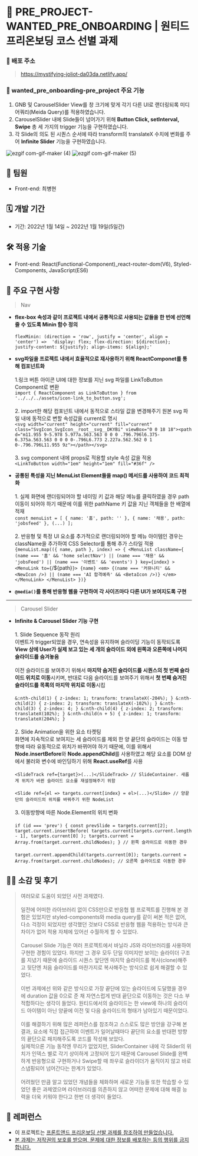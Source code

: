#  🚀  PRE_PROJECT- WANTED_PRE_ONBOARDING  | 원티드 프리온보딩 코스 선별 과제

### 📎 배포 주소
> https://mystifying-joliot-da03da.netlify.app/

###  📌 wanted_pre_onboarding-pre_project 주요 기능

1. GNB 및 CarouselSlider View를 창 크기에 맞게 각기 다른 UI로 랜더링되록 미디어쿼리(Meida Query)를 적용하였습니다.
2. CarouselSlider 내에 Slide들이 넘어가기 위해 **Button Click, setInterval, Swipe** 총 세 가지의 trigger 기능을 구현하였습니다.
3. 각 Slide의 의도 된 시퀀스 순서에 따라 transform의 translateX 수치에 변화를 주어 **Infinite Slider** 기능을 구현하였습니다.


![ezgif com-gif-maker (4)](https://user-images.githubusercontent.com/65222200/150014302-c06478b8-cd28-4318-82bc-5cd06e7e53d2.gif)
![ezgif com-gif-maker (5)](https://user-images.githubusercontent.com/65222200/150014806-d2fc8e97-6d16-43fc-9613-cd12ff340039.gif)

## 👫   팀원

- Front-end: 최병현

## 🗓  개발 기간

- 기간: 2022년 1월 14일 ~ 2022년 1월 19일(5일간)

## 🛠 적용 기술

- Front-end: React(Functional-Component)_react-router-dom(V6), Styled-Components, JavaScript(ES6)

## 📍 주요 구현 사항

> Nav

   - **flex-box 속성과 같이 프로젝트 내에서 공통적으로 사용되는 값들을 한 번에 선언해 줄 수 있도록 Minin 함수 정의** <br /><br />
        `flexMinin: (direction = 'row', justify = 'center', align = 'center') => 
    'display: flex;
    flex-direction: ${direction};
    justify-content: ${justify};
    align-items: ${align};'` 

   - **svg파일을 프로젝트 내에서 효율적으로 재사용하기 위해 ReactComponet를 통해 컴포넌트화** <br /><br /> 1.링크 버튼 아이콘 UI에 대한 정보를 지닌 svg 파일를 LinkToButton Component로 변환 <br />
`import { ReactComponent as LinkToButton } from '../../../assets/icon-link_to_button.svg';` <br /><br /> 2. import한 해당 컴포넌트 내에서 동적으로 스타일 값을 변경해주기 원본 svg 파일 내에 동적으로 변할 속성값을 current로 명시 <br />
`<svg width="current" height="current" fill="current" class="SvgIcon_SvgIcon__root__svg__DKYBi" viewBox="0 0 18 18"><path d="m11.955 9-5.978 5.977a.563.563 0 0 0 .796.796l6.375-6.375a.563.563 0 0 0 0-.796L6.773 2.227a.562.562 0 1 0-.796.796L11.955 9z"></path></svg>` <br /><br /> 3. svg component 내에 props로 적용할 style 속성 값을 적용 <br />
`<LinkToButton width="1em" height="1em" fill="#36f" />` <br />
- **공통된 특성을 지닌 MenuList Element들을 map() 메서드를 사용하여 코드 최적화** <br /><br /> 1. 실제 화면에 랜더링되어야 할 네이밍 키 값과 해당 메뉴를 클릭하였을 경우 path 이동이 되어야 하기 때문에 이를 위한 pathName 키 값을 지닌 객체들을 한 배열에 적재 <br> `const menuList = [
  { name: '홈', path: '' },
  { name: '채용', path: 'jobsfeed' },
  (...)
];`<br/><br/>2. 반응형 및 특정 UI 요소를 추가적으로 랜더링되어야 할 메뉴 아이템인 경우는 className을 추가하여 CSS Selector를 통해 추가 스타일 적용<br />`{menuList.map(({ name, path }, index) => {
                  <MenuList
                    className={
                      (name === '홈' && 'home selectNav') ||
                      (name === '채용' && 'jobsFeed') ||
                      (name === '이벤트' && 'events')
                    }
                    key={index}
                  >
                    <MenuLink to={`/${path}`}>
                      {name}
                      <em>
                        {(name === '커뮤니티' && <NewIcon />) ||
                          (name === 'AI 합격예측' && <BetaIcon />)}
                      </em>
                    </MenuLink>
                  </MenuList>
              })}`<br />
- **`@media()`를 통해 반응형 웹을 구현하여 각 사이즈마다 다른 UI가 보여지도록 구현** <br />

-----

> Carousel Slider

- **Infinite & Carousel Slider 기능 구현**<br /><br />1. Slide Sequence 동작 원리<br />
이벤트가 trigger되었을 경우, 연속성을 유지하며 슬라이딩 기능이 동작되도록 **View 상에 User가 실제 보고 있는 세 개의 슬라이드 외에 왼쪽과 오른쪽에 나머지 슬라이드를 숨겨놓음**<br /><br />이전 슬라이드를 보여주기 위해서 **마지막 숨겨진 슬라이드를 시퀀스의 첫 번째 슬라이드 위치로 이동**시키며, 반대로 다음 슬라이드를 보여주기 위해서 **첫 번째 숨겨진 슬라이드를 목록의 마지막 위치로 이동**시킴<br /><br /> `&:nth-child(1) {
    z-index: 1;
    transform: translateX(-204%);
  }
  &:nth-child(2) {
    z-index: 2;
    transform: translateX(-102%);
  }
  &:nth-child(3) {
    z-index: 4;
  }
  &:nth-child(4) {
    z-index: 2;
    transform: translateX(102%);
  }
  &:nth-child(n + 5) {
    z-index: 1;
    transform: translateX(204%);
  }` <br /><br />2. Slide Animation을 위한 요소 타켓팅<br />화면에 지속적으로 보여지는 세 슬라이드를 제외 한 양 끝단의 슬라이드는 이동 방향에 따라 유동적으로 위치가 바뀌어야 하기 때문에, 이를 위해서 **Node.insertBefore**와 **Node.appendChild**를 사용하였고 해당 요소를 DOM 상에서 불러와 변수에 바인딩하기 위해 **React.useRef**를 사용<br /><br />
`<SlideTrack ref={target}>(...)</SlideTrack> // SlideContainer. 새롭게 위치가 바뀐 슬라이드 요소를 재설정해주기 위함`<br /><br >`<Slide ref={el => targets.current[index} = el>(...)</Slide> // 양끝단의 슬라이드의 위치를 바꿔주기 위한 NodeList`<br /> <br />3. 이동방향에 따른 Node.Element의 위치 변화<br /><br /> `if (id === 'prev') {
        const prevSlide = targets.current[2];
        target.current.insertBefore(
          targets.current[targets.current.length - 1],
          targets.current[0]
        );
        targets.current = Array.from(target.current.childNodes);
      } // 왼쪽 슬라이드로 이동한 경우`<br/><br />`target.current.appendChild(targets.current[0]);
        targets.current = Array.from(target.current.childNodes); // 오른쪽 슬라이드로 이동한 경우`


## 💁‍♂️  소감 및 후기   


  > 여러모로 도움이 되었던 사전 과제였다. <br /><br />일전에 어떠한 라아브러리 없이 CSS만으로 반응협 웹 프로젝트를 진행해 본 경험은 있었지만 styled-components와 media query를 같이 써본 적은 없어, 다소 걱정이 되었지만 생각했던  것보다 CSS로 반응형 웹을 적용하는 방식과 큰 차이가 없어 적용 자체에 있어선 수월하게 할 수 있었다. <br /> 
<br /> Carousel Slide 기능은 여러 프로젝트에서 바닐라 JS와 라이브러리를 사용하여 구현한 경험이 있었다. 하지만 그 경우 모두 
단일 이미지만 보이는 슬라이더 구조를 지녔기 때문에 슬라이드 시퀀스 앞단엔 마지막 슬라이드를 복사(clone)해주고 뒷단엔 처음 슬라이드를 마찬가지로 복사해주는 방식으로 쉽게 해결할 수 있었다. <br /><br />이번 과제에선 위와 같은 방식으로 가장 끝단에 있는 슬라이드에 도달했을 경우에 duration 값을 0으로 준 채 자연스럽게 반대 끝단으로 이동하는 것은 다소 부적합하다는  생각이 들었다. 원티드에서의 슬라이드는 한 view에 하나의 슬라이드 아이템이 아닌 양끝에 이전 및 다음 슬라이드의 형태가 남아있기 때문이었다.<br><br />이를 해결하기 위해 많은 레퍼런스를 참조하고 스스로도 많은 방안을 강구해 본 결과, 요소에 직접 접근하여 이벤트가 일어날때마다 끝단의 요소를 반대편 방향의 끝단으로 패치해주도록 코드를 작성해 보았다. <br />실제적으론 기능 동작엔 무리가 없었지만, SliderContainer 내에 각 Slider의 위치가 인덱스 별로 각기 상이하게 고정되어 있기 때문에 Carousel Slide를 완벽하게 반응형으로 구현하거나 Swipe할 때 좌우로 슬라이더가 움직이지 않고 바로 스냅핑되어 넘어간다는 한계가 있었다.<br /><br />어려웠던 만큼  알고 있었던 개념들을 체화하며 새로운 기능들 또한 학습할 수 있었던 좋은 과제였으며 라이브러리를 의존하지 않고 어떠한 문제에 대해 해결 능력을 더욱 키워야 한다고 한번 더 생각이 들었다.

## 📄 레퍼런스

- 이 프로젝트는 <u>[프론트앤드 프리온보딩 선발 과제](https://www.notion.so/X-9e8ff10dd1614112a81797219b7e6742)를 참조하여 만들었습니다.
- 본 과제는 저작권의 보호를 받으며, 문제에 대한 정보를 배포하는 등의 행위를 금지 합니다. 
